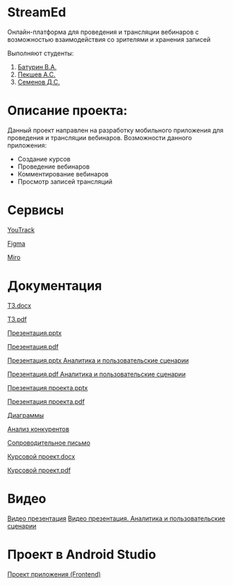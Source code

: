 # StreamEd
Онлайн-платформа для проведения и трансляции вебинаров с возможностью взаимодействия со зрителями и хранения записей

Выполняют студенты:
1. [Батурин В.А.](https://github.com/CooIDragon)
2. [Пекшев А.С.](https://github.com/M00NFACED)
3. [Семенов Д.С.](https://github.com/Meetin82)

# Описание проекта:
Данный проект направлен на разработку мобильного приложения для проведения и трансляции вебинаров. 
Возможности данного приложения:
- Создание курсов
- Проведение вебинаров
- Комментирование вебинаров
- Просмотр записей трансляций

# Сервисы
[YouTrack](https://cooldragon.youtrack.cloud/agiles/159-2/current)

[Figma](https://www.figma.com/file/c5gCpr9cIJ7hNg8xs7qN2J/StreamEd?type=design&node-id=0%3A1&mode=design&t=nolXe1b3I4I015qY-1)

[Miro](https://miro.com/app/board/uXjVNoCPtqw=/#tpicker-content)

# Документация 
[ТЗ.docx](https://github.com/CooIDragon/StreamEd/blob/main/Документация/ТЗ.docx)

[ТЗ.pdf](https://github.com/CooIDragon/StreamEd/blob/main/Документация/ТЗ.pdf)

[Презентация.pptx](https://github.com/CooIDragon/StreamEd/blob/main/Документация/Prezentatsia.pptx)

[Презентация.pdf](https://github.com/CooIDragon/StreamEd/blob/main/Документация/Prezentatsia.pdf)

[Презентация.pptx Аналитика и пользовательские сценарии](https://github.com/CooIDragon/StreamEd/blob/main/Документация/Prezentatsia2.pptx)

[Презентация.pdf Аналитика и пользовательские сценарии](https://github.com/CooIDragon/StreamEd/blob/main/Документация/Prezentatsia2.pdf)

[Презентация проекта.pptx](https://github.com/CooIDragon/StreamEd/blob/main/Документация/Prezentatsia3.pptx)

[Презентация проекта.pdf](https://github.com/CooIDragon/StreamEd/blob/main/Документация/Prezentatsia3.pdf)

[Диаграммы](https://github.com/CooIDragon/StreamEd/tree/main/Диаграммы)

[Анализ конкурентов](https://docs.google.com/spreadsheets/d/1383riqp5vGjvexs3P_38_LCcceV0jARoglfEVnOfb98/edit?usp=sharing)

[Сопроводительное письмо](https://github.com/CooIDragon/StreamEd/blob/main/Документация/Сопроводительное%20письмо.pdf)

[Курсовой проект.docx](https://github.com/CooIDragon/StreamEd/blob/main/Документация/Курсовой%20проект.docx)

[Курсовой проект.pdf](https://github.com/CooIDragon/StreamEd/blob/main/Документация/Курсовой%20проект.pdf)

# Видео
[Видео презентация](https://youtu.be/ubB8EnaBo1k)
[Видео презентация. Аналитика и пользовательские сценарии](https://youtu.be/v420tu2jW1Y)

# Проект в Android Studio
[Проект приложения (Frontend)](https://drive.google.com/drive/folders/1sD1HyQQ2TAwfHGBYzKXovDKh4NAfY0_S?usp=sharing)




